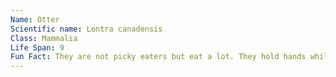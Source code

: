 ```yaml
---
Name: Otter
Scientific name: Lontra canadensis  
Class: Mammalia  
Life Span: 9 
Fun Fact: They are not picky eaters but eat a lot. They hold hands while sleeping. 
---
```


